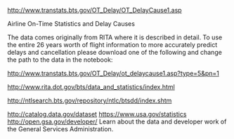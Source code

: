http://www.transtats.bts.gov/OT_Delay/OT_DelayCause1.asp

Airline On-Time Statistics and Delay Causes

The data comes originally from RITA where it is described in detail. To use the entire 26 years worth of flight information to more accurately predict delays and cancellation please download one of the following and change the path to the data in the notebook:

http://www.transtats.bts.gov/OT_Delay/ot_delaycause1.asp?type=5&pn=1

http://www.rita.dot.gov/bts/data_and_statistics/index.html

http://ntlsearch.bts.gov/repository/ntlc/btsdd/index.shtm

http://catalog.data.gov/dataset
https://www.usa.gov/statistics
http://open.gsa.gov/developer/
Learn about the data and developer work of the General Services Administration.
